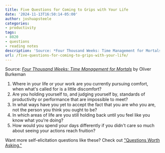 ```yaml
---
title: Five Questions for Coming to Grips with Your Life
date: '2024-11-13T16:50:14-05:00'
author: joshuapsteele
categories:
- productivity
tags:
- 8020
- questions
- reading notes
description: 'Source: *Four Thousand Weeks: Time Management for Mortals* by Oliver Burkeman 1.'
url: /five-questions-for-coming-to-grips-with-your-life/
---
```

Source: [*Four Thousand Weeks: Time Management for Mortals*](https://amzn.to/4fMUDyo) by Oliver Burkeman

1. Where in your life or your work are you currently pursuing comfort, when what's called for is a little discomfort?
2. Are you holding yourself to, and judging yourself by, standards of productivity or performance that are impossible to meet?
3. In what ways have you yet to accept the fact that you are who you are, not the person you think you ought to be?
4. In which areas of life are you still holding back until you feel like you know what you're doing?
5. How would you spend your days differently if you didn't care so much about seeing your actions reach fruition?

Want more self-elicitation questions like these? Check out ["Questions Worth Asking."](/questions-worth-asking/)

